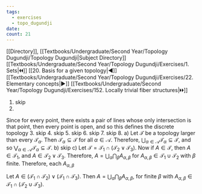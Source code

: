 ```yaml
---
tags:
  - exercises
  - topo_dugundji
date: 
count: 21
---
```

[[Directory]], [[Textbooks/Undergraduate/Second Year/Topology Dugundji/Topology Dugundji|Subject Directory]]
[[Textbooks/Undergraduate/Second Year/Topology Dugundji/Exercises/1. Sets|🞀🞀]] [[20. Basis for a given topology|◀]] [[Textbooks/Undergraduate/Second Year/Topology Dugundji/Exercises/22. Elementary concepts|▶]] [[Textbooks/Undergraduate/Second Year/Topology Dugundji/Exercises/152. Locally trivial fiber structures|🞂🞂]]
1. skip
2. 
Since for every point, there exists a pair of lines whose only intersection is that point, then every point is open, and so this defines the discrete topology
3. skip
4. skip
5. skip
6. skip 
7. skip
8. 
a)
Let $\mathscr{T}$ be a topology larger than every ${} \mathscr{T}_{\alpha} {}$. Then ${} \mathscr{T}_{\alpha} \subseteq \mathscr{T} {}$ for all ${} \alpha \in \mathscr{A} {}$. Therefore, ${} \bigcup _{\alpha \in \mathscr{A}}\mathscr{T}_{\alpha} \subseteq \mathscr{T} {}$, and so ${} \bigvee_{\alpha \in \mathscr{A}}\mathscr{T}_{\alpha} \subseteq \mathscr{T} {}$. 
b) skip
c)
Let ${} \mathscr{T}=\mathscr{T}_{1} \cap (\mathscr{T}_{2} \vee \mathscr{T}_{3}) {}$. Now if ${} A \in \mathscr{T} {}$, then ${} A \in \mathscr{T}_{1} {}$, and ${} A \in \mathscr{T}_{2} \vee \mathscr{T}_{3} {}$. Therefore, ${} A=\bigcup _{\alpha} \bigcap _{\beta} A_{\alpha,\, \beta} {}$ for ${} A_{\alpha,\, \beta} \in \mathscr{T}_{1} \cup \mathscr{T}_{2} {}$ with $\beta {}$ finite. Therefore, each ${} A_{\alpha,\, \beta}$

Let ${} A \in (\mathscr{T}_{1} \cap \mathscr{T}_{2})\vee (\mathscr{T}_{1} \cap  \mathscr{T}_{3}) {}$. Then ${} A = \bigcup _{\alpha} \bigcap _{\beta}A_{\alpha,\, \beta} {}$, for finite $\beta$ with ${} A_{\alpha,\, \beta} \in \mathscr{T}_{1} \cap (\mathscr{T}_{2} \cup \mathscr{T}_{3}) {}$.